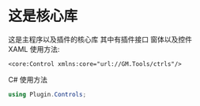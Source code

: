 # 这是核心库
这是主程序以及插件的核心库 其中有插件接口 窗体以及控件  
XAML 使用方法:
```xaml
<core:Control xmlns:core="url://GM.Tools/ctrls"/>
```
C# 使用方法
```C#
using Plugin.Controls;
```